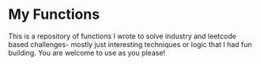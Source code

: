 # My Functions
This is a  repository of functions I wrote to solve industry and leetcode based challenges- mostly just interesting techniques or logic that I had fun building. 
You are welcome to use as you please!
